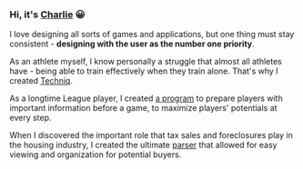 ### Hi, it's [Charlie](https://charlessliu.com/) :grinning:

I love designing all sorts of games and applications, but one thing must stay consistent - **designing with the user as the number one priority**. 

As an athlete myself, I know personally a struggle that almost all athletes have - being able to train effectively when they train alone. That's why I created [Techniq](https://github.com/CharlieLiu17/Techniq).

As a longtime League player, I created [a program](https://github.com/CharlieLiu17/league-projects) to prepare players with important information before a game, to maximize players' potentials at every step.

When I discovered the important role that tax sales and foreclosures play in the housing industry, I created the ultimate [parser](https://github.com/CharlieLiu17/tax-sale-foreclosure-parser) that allowed for easy viewing and organization for potential buyers.

<!--
**CharlieLiu17/CharlieLiu17** is a ✨ _special_ ✨ repository because its `README.md` (this file) appears on your GitHub profile.

Here are some ideas to get you started:

- 🔭 I’m currently working on ...
- 🌱 I’m currently learning ...
- 👯 I’m looking to collaborate on ...
- 🤔 I’m looking for help with ...
- 💬 Ask me about ...
- 📫 How to reach me: ...
- 😄 Pronouns: ...
- ⚡ Fun fact: ...
-->
